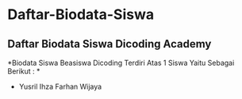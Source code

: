 # Daftar-Biodata-Siswa
Daftar Biodata Siswa Dicoding Academy
--
*Biodata Siswa Beasiswa Dicoding Terdiri Atas 1 Siswa Yaitu Sebagai Berikut : *
- Yusril Ihza Farhan Wijaya

